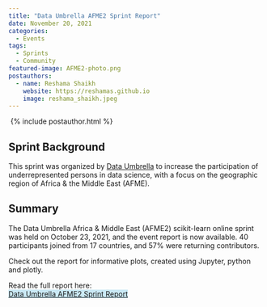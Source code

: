 ```yaml
---
title: "Data Umbrella AFME2 Sprint Report"
date: November 20, 2021
categories:
  - Events
tags:
  - Sprints
  - Community
featured-image: AFME2-photo.png
postauthors:
  - name: Reshama Shaikh
    website: https://reshamas.github.io
    image: reshama_shaikh.jpeg 
---
```

<div>
  <img src="/assets/images/posts_images/{{ page.featured-image }}" alt="">
  {% include postauthor.html %}
</div>

## Sprint Background

This sprint was organized by [Data Umbrella](https://www.dataumbrella.org) to increase the participation of underrepresented persons in data science, with a focus on the geographic region of Africa & the Middle East (AFME).

## Summary

The Data Umbrella Africa & Middle East (AFME2) scikit-learn online sprint was held on October 23, 2021, and the event report is now available.  40 participants joined from 17 countries, and 57% were returning contributors.

Check out the report for informative plots, created using Jupyter, python and plotly.  

Read the full report here:  
<span style="background-color: #CAE9F5;"> 
[Data Umbrella AFME2 Sprint Report](https://blog.dataumbrella.org/data-umbrella-afme2-2021-scikit-learn-sprint-report)
</span>